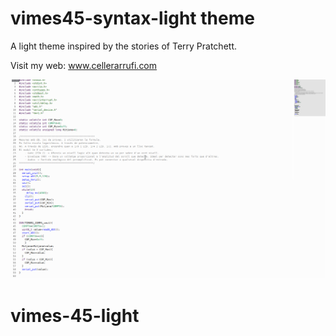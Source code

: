 # vimes45-syntax-light theme

A light theme inspired by the stories of Terry Pratchett.

Visit my web: www.cellerarrufi.com

![A screenshot of your theme](styles/image.png)
# vimes-45-light
